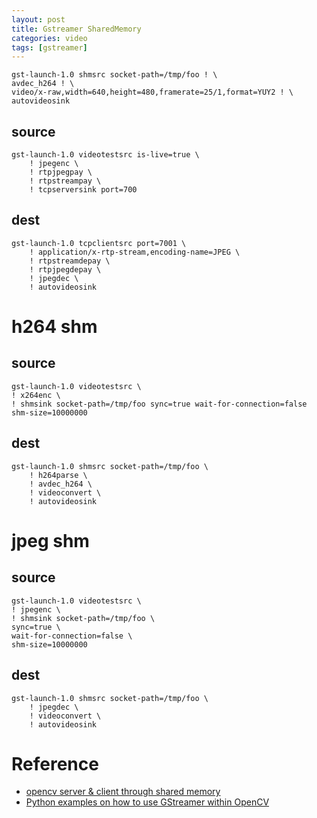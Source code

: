 ```yaml
---
layout: post
title: Gstreamer SharedMemory
categories: video
tags: [gstreamer]
---
```



```
gst-launch-1.0 shmsrc socket-path=/tmp/foo ! \
avdec_h264 ! \
video/x-raw,width=640,height=480,framerate=25/1,format=YUY2 ! \
autovideosink
```

## source
```
gst-launch-1.0 videotestsrc is-live=true \
    ! jpegenc \
    ! rtpjpegpay \
    ! rtpstreampay \
    ! tcpserversink port=700
```

## dest

```
gst-launch-1.0 tcpclientsrc port=7001 \
    ! application/x-rtp-stream,encoding-name=JPEG \
    ! rtpstreamdepay \
    ! rtpjpegdepay \
    ! jpegdec \
    ! autovideosink
```


# h264 shm
## source
```
gst-launch-1.0 videotestsrc \
! x264enc \
! shmsink socket-path=/tmp/foo sync=true wait-for-connection=false shm-size=10000000

```

## dest
```
gst-launch-1.0 shmsrc socket-path=/tmp/foo \
    ! h264parse \
    ! avdec_h264 \
    ! videoconvert \
    ! autovideosink
```

# jpeg shm
## source
```
gst-launch-1.0 videotestsrc \
! jpegenc \
! shmsink socket-path=/tmp/foo \
sync=true \
wait-for-connection=false \
shm-size=10000000

```

## dest
```
gst-launch-1.0 shmsrc socket-path=/tmp/foo \
    ! jpegdec \
    ! videoconvert \
    ! autovideosink
```



# Reference
- [opencv server & client through shared memory](https://github.com/meirm/sharecam)
- [Python examples on how to use GStreamer within OpenCV ](https://github.com/madams1337/python-opencv-gstreamer-examples)


```

```